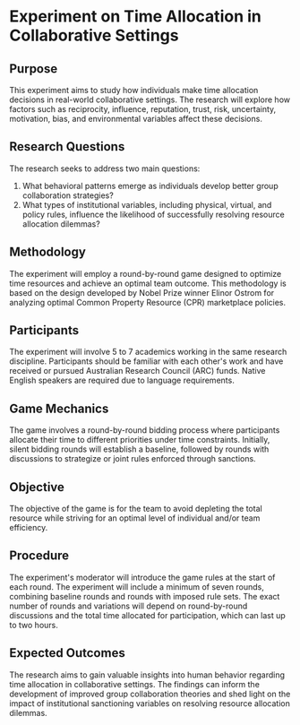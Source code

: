 # Experiment on Time Allocation in Collaborative Settings

## Purpose
This experiment aims to study how individuals make time allocation decisions in real-world collaborative settings. The research will explore how factors such as reciprocity, influence, reputation, trust, risk, uncertainty, motivation, bias, and environmental variables affect these decisions.

## Research Questions
The research seeks to address two main questions:

 1. What behavioral patterns emerge as individuals develop better group collaboration strategies?
 2. What types of institutional variables, including physical, virtual, and policy rules, influence the likelihood of successfully resolving resource allocation dilemmas?

## Methodology
The experiment will employ a round-by-round game designed to optimize time resources and achieve an optimal team outcome. This methodology is based on the design developed by Nobel Prize winner Elinor Ostrom for analyzing optimal Common Property Resource (CPR) marketplace policies.

## Participants
The experiment will involve 5 to 7 academics working in the same research discipline. Participants should be familiar with each other's work and have received or pursued Australian Research Council (ARC) funds. Native English speakers are required due to language requirements.

## Game Mechanics
The game involves a round-by-round bidding process where participants allocate their time to different priorities under time constraints. Initially, silent bidding rounds will establish a baseline, followed by rounds with discussions to strategize or joint rules enforced through sanctions.

## Objective
The objective of the game is for the team to avoid depleting the total resource while striving for an optimal level of individual and/or team efficiency.

## Procedure
The experiment's moderator will introduce the game rules at the start of each round. The experiment will include a minimum of seven rounds, combining baseline rounds and rounds with imposed rule sets. The exact number of rounds and variations will depend on round-by-round discussions and the total time allocated for participation, which can last up to two hours.

## Expected Outcomes
The research aims to gain valuable insights into human behavior regarding time allocation in collaborative settings. The findings can inform the development of improved group collaboration theories and shed light on the impact of institutional sanctioning variables on resolving resource allocation dilemmas.
